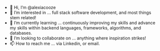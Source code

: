 - 👋 Hi, I’m @alexiacooze
- 👀 I’m interested in ... full stack software development, and most things stem related!
- 🌱 I’m currently learning ... continuously improving my skills and advance my skills within backend languages, frameworks, algorithms, and databases. 
- 💞️ I’m looking to collaborate on ... anything where inspiration strikes! 
- 📫 How to reach me ... via Linkedin, or email.

<!---
alexiacooze/alexiacooze is a ✨ special ✨ repository because its `README.md` (this file) appears on your GitHub profile.
You can click the Preview link to take a look at your changes.
--->
